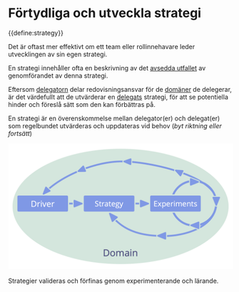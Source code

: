 # Förtydliga och utveckla strategi

<summary>
{{define:strategy}}
</summary>

Det är oftast mer effektivt om ett team eller rollinnehavare leder utvecklingen av sin egen strategi.

En strategi innehåller ofta en beskrivning av det [avsedda utfallet](glossary:intended-outcome) av genomförandet av denna strategi.

Eftersom [delegatorn](glossary:delegator) delar redovisningsansvar för de [domäner](glossary:domain) de delegerar, är det värdefullt att de utvärderar en [delegats](glossary:delegatee) strategi, för att se potentiella hinder och föreslå sätt som den kan förbättras på.

En strategi är en överenskommelse mellan delegator(er) och delegat(er) som regelbundet utvärderas och uppdateras vid behov (*byt riktning eller fortsätt*)

![Strategier valideras och förfinas genom experiment och lärande.](img/evolution/domain-driver-strategy-exeriments.png)

Strategier valideras och förfinas genom experimenterande och lärande.

